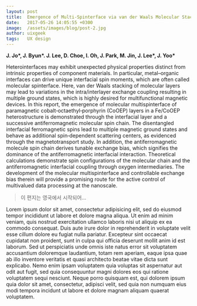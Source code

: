 ```yaml
---
layout: post
title:  Emergence of Multi-Spinterface via van der Waals Molecular Stacking on a Ferromagnetic Film
date:   2017-05-26 14:05:55 +0300
image:  /assets/images/blog/post-2.jpg
author: uixgeek
tags:   UX design
---
```


**J. Jo\*, J. Byun\*. J. Lee, D. Choe, I. Oh, J. Park, M. Jin, J. Lee\*, J. Yoo\***

Heterointerfaces may exhibit unexpected physical properties distinct from intrinsic properties of component materials. In particular, metal–organic interfaces can drive unique interfacial spin moments, which are often called molecular spinterface. Here, van der Waals stacking of molecular layers may lead to variations in the intra/interlayer exchange coupling resulting in multiple ground states, which is highly desired for multifunctional magnetic devices. In this report, the emergence of molecular multispinterface of paramagnetic cobalt‐octaethyl‐porphyrin (CoOEP) layers in a Fe/CoOEP heterostructure is demonstrated through the interfacial layer and a successive antiferromagnetic molecular spin chain. The disentangled interfacial ferromagnetic spins lead to multiple magnetic ground states and behave as additional spin‐dependent scattering centers, as evidenced through the magnetotransport study. In addition, the antiferromagnetic molecule spin chain derives tunable exchange bias, which signifies the dominance of the antiferromagnetic interfacial interaction. Theoretical calculations demonstrate spin configurations of the molecular chain and the antiferromagnetic interfacial coupling through oxygen intermediaries. The development of the molecular multispinterface and controllable exchange bias therein will provide a promising route for the active control of multivalued data processing at the nanoscale.

> 이 편지는 영국에서 시작되어...

Lorem ipsum dolor sit amet, consectetur adipisicing elit, sed do eiusmod tempor incididunt ut labore et dolore magna aliqua. Ut enim ad minim veniam, quis nostrud exercitation ullamco laboris nisi ut aliquip ex ea commodo consequat. Duis aute irure dolor in reprehenderit in voluptate velit esse cillum dolore eu fugiat nulla pariatur. Excepteur sint occaecat cupidatat non proident, sunt in culpa qui officia deserunt mollit anim id est laborum. Sed ut perspiciatis unde omnis iste natus error sit voluptatem accusantium doloremque laudantium, totam rem aperiam, eaque ipsa quae ab illo inventore veritatis et quasi architecto beatae vitae dicta sunt explicabo. Nemo enim ipsam voluptatem quia voluptas sit aspernatur aut odit aut fugit, sed quia consequuntur magni dolores eos qui ratione voluptatem sequi nesciunt. Neque porro quisquam est, qui dolorem ipsum quia dolor sit amet, consectetur, adipisci velit, sed quia non numquam eius modi tempora incidunt ut labore et dolore magnam aliquam quaerat voluptatem.
